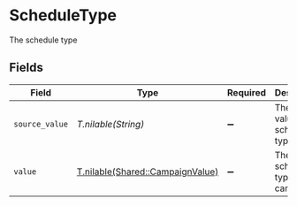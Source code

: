 # ScheduleType

The schedule type


## Fields

| Field                                                                    | Type                                                                     | Required                                                                 | Description                                                              | Example                                                                  |
| ------------------------------------------------------------------------ | ------------------------------------------------------------------------ | ------------------------------------------------------------------------ | ------------------------------------------------------------------------ | ------------------------------------------------------------------------ |
| `source_value`                                                           | *T.nilable(String)*                                                      | :heavy_minus_sign:                                                       | The source value of the schedule type.                                   | Immediate                                                                |
| `value`                                                                  | [T.nilable(Shared::CampaignValue)](../../models/shared/campaignvalue.md) | :heavy_minus_sign:                                                       | The schedule type of the campaign.                                       | immediate                                                                |